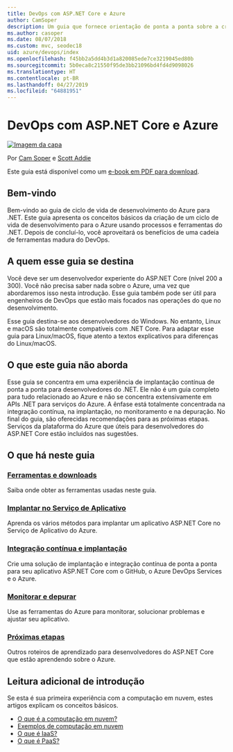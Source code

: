 ```yaml
---
title: DevOps com ASP.NET Core e Azure
author: CamSoper
description: Um guia que fornece orientação de ponta a ponta sobre a criação de um pipeline de DevOps para um aplicativo ASP.NET Core hospedado no Azure.
ms.author: casoper
ms.date: 08/07/2018
ms.custom: mvc, seodec18
uid: azure/devops/index
ms.openlocfilehash: f45bb2a5dd4b3d1a820085ede7ce3219045ed80b
ms.sourcegitcommit: 5b0eca8c21550f95de3bb21096bd4fd4d9098026
ms.translationtype: HT
ms.contentlocale: pt-BR
ms.lasthandoff: 04/27/2019
ms.locfileid: "64881951"
---
```

# <a name="devops-with-aspnet-core-and-azure"></a>DevOps com ASP.NET Core e Azure

[![Imagem da capa](./media/cover-large.png)](https://aka.ms/devopsbook)

Por [Cam Soper](https://twitter.com/camsoper) e [Scott Addie](https://twitter.com/scottaddie)

Este guia está disponível como um [e-book em PDF para download](https://aka.ms/devopsbook).

## <a name="welcome"></a>Bem-vindo 

Bem-vindo ao guia de ciclo de vida de desenvolvimento do Azure para .NET. Este guia apresenta os conceitos básicos da criação de um ciclo de vida de desenvolvimento para o Azure usando processos e ferramentas do .NET. Depois de concluí-lo, você aproveitará os benefícios de uma cadeia de ferramentas madura do DevOps.

## <a name="who-this-guide-is-for"></a>A quem esse guia se destina

Você deve ser um desenvolvedor experiente do ASP.NET Core (nível 200 a 300). Você não precisa saber nada sobre o Azure, uma vez que abordaremos isso nesta introdução. Esse guia também pode ser útil para engenheiros de DevOps que estão mais focados nas operações do que no desenvolvimento.

Esse guia destina-se aos desenvolvedores do Windows. No entanto, Linux e macOS são totalmente compatíveis com .NET Core. Para adaptar esse guia para Linux/macOS, fique atento a textos explicativos para diferenças do Linux/macOS.

## <a name="what-this-guide-doesnt-cover"></a>O que este guia não aborda

Esse guia se concentra em uma experiência de implantação contínua de ponta a ponta para desenvolvedores do .NET. Ele não é um guia completo para tudo relacionado ao Azure e não se concentra extensivamente em APIs .NET para serviços do Azure. A ênfase está totalmente concentrada na integração contínua, na implantação, no monitoramento e na depuração. No final do guia, são oferecidas recomendações para as próximas etapas. Serviços da plataforma do Azure que úteis para desenvolvedores do ASP.NET Core estão incluídos nas sugestões.

## <a name="whats-in-this-guide"></a>O que há neste guia

### <a name="tools-and-downloadsxrefazuredevopstools-and-downloads"></a>[Ferramentas e downloads](xref:azure/devops/tools-and-downloads)

Saiba onde obter as ferramentas usadas neste guia.

### <a name="deploy-to-app-servicexrefazuredevopsdeploy-to-app-service"></a>[Implantar no Serviço de Aplicativo](xref:azure/devops/deploy-to-app-service)

Aprenda os vários métodos para implantar um aplicativo ASP.NET Core no Serviço de Aplicativo do Azure.

### <a name="continuous-integration-and-deploymentxrefazuredevopscicd"></a>[Integração contínua e implantação](xref:azure/devops/cicd)

Crie uma solução de implantação e integração contínua de ponta a ponta para seu aplicativo ASP.NET Core com o GitHub, o Azure DevOps Services e o Azure.

### <a name="monitor-and-debugxrefazuredevopsmonitor"></a>[Monitorar e depurar](xref:azure/devops/monitor)

Use as ferramentas do Azure para monitorar, solucionar problemas e ajustar seu aplicativo.

### <a name="next-stepsxrefazuredevopsnext-steps"></a>[Próximas etapas](xref:azure/devops/next-steps)

Outros roteiros de aprendizado para desenvolvedores do ASP.NET Core que estão aprendendo sobre o Azure.

## <a name="additional-introductory-reading"></a>Leitura adicional de introdução

Se esta é sua primeira experiência com a computação em nuvem, estes artigos explicam os conceitos básicos.

* [O que é a computação em nuvem?](https://azure.microsoft.com/overview/what-is-cloud-computing/)
* [Exemplos de computação em nuvem](https://azure.microsoft.com/overview/examples-of-cloud-computing/)
* [O que é IaaS?](https://azure.microsoft.com/overview/what-is-iaas/)
* [O que é PaaS?](https://azure.microsoft.com/overview/what-is-paas/)
